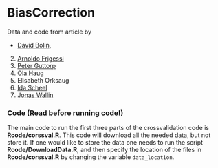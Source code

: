 # BiasCorrection

Data and code from article by

* [David Bolin](http://www.math.chalmers.se/~bodavid/), 
2. [Arnoldo Frigessi](http://www.med.uio.no/imb/english/people/aca/frigessi/)
3. [Peter Guttorp](https://www.stat.washington.edu/peter/)
4. [Ola Haug](https://www.nr.no/~ola/)
5. Elisabeth Orksaug
6. [Ida Scheel](http://www.mn.uio.no/math/personer/vit/idasch/)
7. [Jonas Wallin](http://jonaswallin.github.io/)


### Code (Read before running code!)
The main code to run the first three parts of the crossvalidation code is __Rcode/corssval.R__.
This code will download all the needed data, but not store it. If one would like to store the
data one needs to run the script __Rcode/DownloadData.R__, and then specify the location of the files in  __Rcode/corssval.R__ by changing the variable `data_location`.
